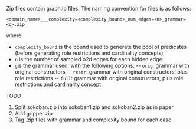 Zip files contain graph.lp files. The naming convention for files is as follows:

`<domain_name>___complexity=<complexity_bound>_num_edges=<n>_grammar=<g>.zip`

where:
- `complexity_bound` is the bound used to generate the pool of predicates (before generating role restrictions and cardinality concepts)
- `n` is the number of sampled o2d edges for each hidden edge
- `g`is the grammar used, with the following options:
  -- `orig`: grammar with original constructors
  -- `restr`: grammar with original constructors, plus role restrictions
  -- `full`: grammar with original constructors, plus role restrictions and cardinality concept


TODO
1. Split sokoban.zip into sokoban1.zip and sokoban2.zip as in paper
2. Add gripper.zip
3. Tag .zip files with grammar and complexity bound for each case


